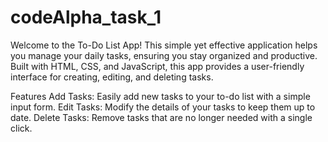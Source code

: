 # codeAlpha_task_1
Welcome to the To-Do List App! This simple yet effective application helps you manage your daily tasks, ensuring you stay organized and productive. Built with HTML, CSS, and JavaScript, this app provides a user-friendly interface for creating, editing, and deleting tasks.

Features
Add Tasks: Easily add new tasks to your to-do list with a simple input form.
Edit Tasks: Modify the details of your tasks to keep them up to date.
Delete Tasks: Remove tasks that are no longer needed with a single click.

